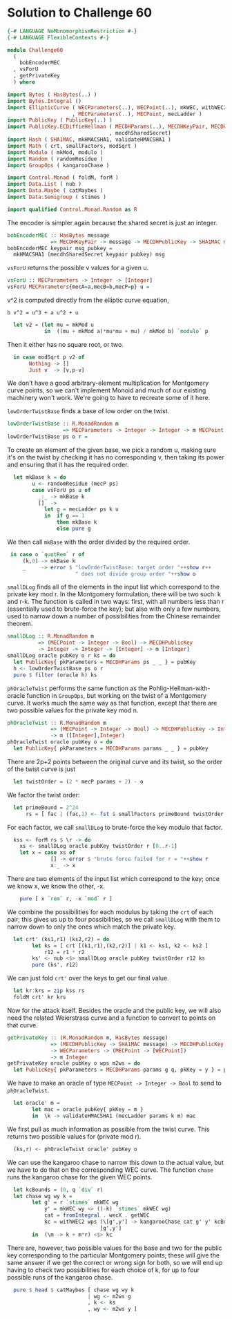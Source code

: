 # Solution to Challenge 60

```haskell
{-# LANGUAGE NoMonomorphismRestriction #-}
{-# LANGUAGE FlexibleContexts #-}

module Challenge60
  (
    bobEncoderMEC
  , vsForU
  , getPrivateKey
  ) where

import Bytes ( HasBytes(..) )
import Bytes.Integral ()
import EllipticCurve ( WECParameters(..), WECPoint(..), mkWEC, withWEC2, getWEC
                     , MECParameters(..), MECPoint, mecLadder )
import PublicKey ( PublicKey(..) )
import PublicKey.ECDiffieHellman ( MECDHParams(..), MECDHKeyPair, MECDHPublicKey
                                 , mecdhSharedSecret)
import Hash ( SHA1MAC, mkHMACSHA1, validateHMACSHA1 )
import Math ( crt, smallFactors, modSqrt )
import Modulo ( mkMod, modulo )
import Random ( randomResidue )
import GroupOps ( kangarooChase )

import Control.Monad ( foldM, forM )
import Data.List ( nub )
import Data.Maybe ( catMaybes )
import Data.Semigroup ( stimes )

import qualified Control.Monad.Random as R
```

The encoder is simpler again because the shared secret is just an integer.

```haskell
bobEncoderMEC :: HasBytes message
              => MECDHKeyPair -> message -> MECDHPublicKey -> SHA1MAC message
bobEncoderMEC keypair msg pubkey =
  mkHMACSHA1 (mecdhSharedSecret keypair pubkey) msg
```

`vsForU` returns the possible v values for a given u.

```haskell
vsForU :: MECParameters -> Integer -> [Integer]
vsForU MECParameters{mecA=a,mecB=b,mecP=p} u =
```

v^2 is computed directly from the elliptic curve equation,

    b v^2 = u^3 + a u^2 + u

```haskell
  let v2 = (let mu = mkMod u
            in  ((mu + mkMod a)*mu*mu + mu) / mkMod b) `modulo` p
```

Then it either has no square root, or two.

```haskell
  in case modSqrt p v2 of
       Nothing -> []
       Just v  -> [v,p-v]
```

We don't have a good arbitrary-element multiplication 
for Montgomery curve points, so we can't implement Monoid
and much of our existing machinery won't work.
We're going to have to recreate some of it here.

`lowOrderTwistBase` finds a base of low order on the twist.

```haskell
lowOrderTwistBase :: R.MonadRandom m
                  => MECParameters -> Integer -> Integer -> m MECPoint
lowOrderTwistBase ps o r =
```

To create an element of the given base, we pick a random u,
making sure it's on the twist by checking it has no corresponding v,
then taking its power and ensuring that it has the required order.

```haskell
  let mkBase k = do
        u <- randomResidue (mecP ps)
        case vsForU ps u of
          _:_ -> mkBase k
          []  ->
            let g = mecLadder ps k u
            in  if g == 1
                then mkBase k
                else pure g
```

We then call `mkBase` with the order divided by the required order.

```haskell
 in case o `quotRem` r of
     (k,0) -> mkBase k
     _     -> error $ "lowOrderTwistBase: target order "++show r++
                      " does not divide group order "++show o
```

`smallDLog` finds all of the elements in the input list
which correspond to the private key mod r.
In the Montgomery formulation, there will be two such: k and r-k.
The function is called in two ways: first, with all numbers less than r
(essentially used to brute-force the key); but also with only a few numbers,
used to narrow down a number of possibilities from the Chinese remainder theorem.

```haskell
smallDLog :: R.MonadRandom m
          => (MECPoint -> Integer -> Bool) -> MECDHPublicKey
          -> Integer -> Integer -> [Integer] -> m [Integer]
smallDLog oracle pubKey o r ks = do
  let PublicKey{ pkParameters = MECDHParams ps _ _ } = pubKey
  h <- lowOrderTwistBase ps o r
  pure $ filter (oracle h) ks
```

`phOracleTwist` performs the same function as the
Pohlig-Hellman-with-oracle function in `GroupOps`,
but working on the twist of a Montgomery curve.
It works much the same way as that function,
except that there are two possible values for the private key mod n.

```haskell
phOracleTwist :: R.MonadRandom m
              => (MECPoint -> Integer -> Bool) -> MECDHPublicKey -> Integer
              -> m ([Integer],Integer)
phOracleTwist oracle pubKey o = do
  let PublicKey{ pkParameters = MECDHParams params _ _ } = pubKey
```

There are 2p+2 points between the original curve and its twist,
so the order of the twist curve is just

```haskell
  let twistOrder = (2 * mecP params + 2) - o
```

We factor the twist order:

```haskell
  let primeBound = 2^24
      rs = [ fac | (fac,1) <- fst $ smallFactors primeBound twistOrder ]
```

For each factor, we call `smallDLog` to brute-force the key modulo that factor.

```haskell
  kss <- forM rs $ \r -> do
    xs <- smallDLog oracle pubKey twistOrder r [0..r-1]
    let x = case xs of
              [] -> error $ "brute force failed for r = "++show r
              x:_ -> x
```

There are two elements of the input list which correspond to the key;
once we know x, we know the other, -x.

```haskell
    pure [ x `rem` r, -x `mod` r ]
```

We combine the possibilities for each modulus by taking the `crt` of each pair;
this gives us up to four possibilities, so we call `smallDLog` with them
to narrow down to only the ones which match the private key.

```haskell
  let crt' (ks1,r1) (ks2,r2) = do
        let ks = [ crt [(k1,r1),(k2,r2)] | k1 <- ks1, k2 <- ks2 ]
            r12 = r1 * r2
        ks' <- nub <$> smallDLog oracle pubKey twistOrder r12 ks
        pure (ks', r12)
```

We can just fold `crt'` over the keys to get our final value.

```haskell
  let kr:krs = zip kss rs
  foldM crt' kr krs
```

Now for the attack itself.
Besides the oracle and the public key,
we will also need the related Weierstrass curve
and a function to convert to points on that curve.

```haskell
getPrivateKey :: (R.MonadRandom m, HasBytes message)
              => (MECDHPublicKey -> SHA1MAC message) -> MECDHPublicKey -> Integer
              -> WECParameters -> (MECPoint -> [WECPoint])
              -> m Integer
getPrivateKey oracle pubKey o wps m2ws = do
  let PublicKey{ pkParameters = MECDHParams params g q, pkKey = y } = pubKey
```

We have to make an oracle of type `MECPoint -> Integer -> Bool`
to send to `phOracleTwist`.

```haskell
  let oracle' m =
        let mac = oracle pubKey{ pkKey = m }
        in  \k -> validateHMACSHA1 (mecLadder params k m) mac
```

We first pull as much information as possible from the twist curve.
This returns two possible values for (private mod r).

```haskell
  (ks,r) <- phOracleTwist oracle' pubKey o
```

We can use the kangaroo chase to narrow this down to the actual value,
but we have to do that on the corresponding WEC curve.
The function `chase` runs the kangaroo chase for the given WEC points.

```haskell
  let kcBounds = (0, q `div` r)
  let chase wg wy k =
        let g' = r `stimes` mkWEC wg
            y' = mkWEC wy <> ((-k) `stimes` mkWEC wg)
            cat = fromIntegral . wecX . getWEC
            kc = withWEC2 wps (\[g',y'] -> kangarooChase cat g' y' kcBounds)
                              [g',y']
        in  (\m -> k + m*r) <$> kc
```

There are, however, two possible values for the base
and two for the public key corresponding to the particular Montgomery points;
these will give the same answer if we get the correct or wrong sign for both,
so we will end up having to check two possibilities for each choice of k,
for up to four possible runs of the kangaroo chase.

```haskell
  pure $ head $ catMaybes [ chase wg wy k
                          | wg <- m2ws g
                          , k <- ks
                          , wy <- m2ws y ]
```
